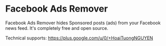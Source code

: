 # Facebook Ads Remover
Facebook Ads Remover hides Sponsored posts (ads) from your Facebook news feed. It's completely free and open source.

Technical supports: https://plus.google.com/u/0/+HoaiTuongNGUYEN
